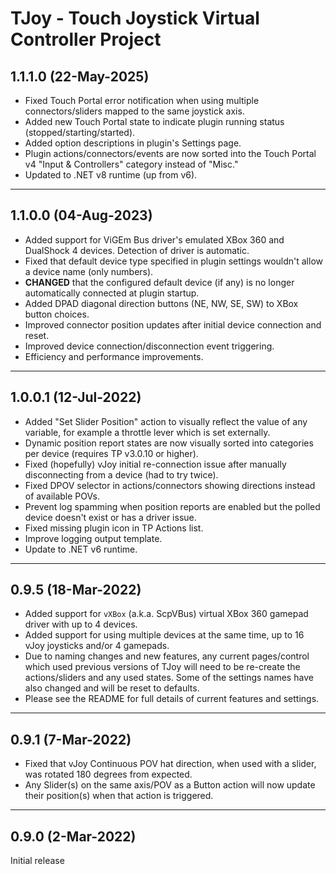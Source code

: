 # TJoy - Touch Joystick Virtual Controller Project

## 1.1.1.0 (22-May-2025)
* Fixed Touch Portal error notification when using multiple connectors/sliders mapped to the same joystick axis.
* Added new Touch Portal state to indicate plugin running status (stopped/starting/started).
* Added option descriptions in plugin's Settings page.
* Plugin actions/connectors/events are now sorted into the Touch Portal v4 "Input & Controllers" category instead of "Misc."
* Updated to .NET v8 runtime (up from v6).

---
## 1.1.0.0 (04-Aug-2023)
* Added support for ViGEm Bus driver's emulated XBox 360 and DualShock 4 devices. Detection of driver is automatic.
* Fixed that default device type specified in plugin settings wouldn't allow a device name (only numbers).
* **CHANGED** that the configured default device (if any) is no longer automatically connected at plugin startup.
* Added DPAD diagonal direction buttons (NE, NW, SE, SW) to XBox button choices.
* Improved connector position updates after initial device connection and reset.
* Improved device connection/disconnection event triggering.
* Efficiency and performance improvements.

---
## 1.0.0.1 (12-Jul-2022)
* Added "Set Slider Position" action to visually reflect the value of any variable, for example a throttle lever which is set externally.
* Dynamic position report states are now visually sorted into categories per device (requires TP v3.0.10 or higher).
* Fixed (hopefully) vJoy initial re-connection issue after manually disconnecting from a device (had to try twice).
* Fixed DPOV selector in actions/connectors showing directions instead of available POVs.
* Prevent log spamming when position reports are enabled but the polled device doesn't exist or has a driver issue.
* Fixed missing plugin icon in TP Actions list.
* Improve logging output template.
* Update to .NET v6 runtime.

---
## 0.9.5 (18-Mar-2022)
* Added support for `vXBox` (a.k.a. ScpVBus) virtual XBox 360 gamepad driver with up to 4 devices.
* Added support for using multiple devices at the same time, up to 16 vJoy joysticks and/or 4 gamepads.
* Due to naming changes and new features, any current pages/control which used previous versions of TJoy
	will need to be	re-create the actions/sliders and any used states. Some of the settings names have also
	changed and will be reset to defaults.
* Please see the README for full details of current features and settings.

---
## 0.9.1 (7-Mar-2022)
* Fixed that vJoy Continuous POV hat direction, when used with a slider, was rotated 180 degrees from expected.
* Any Slider(s) on the same axis/POV as a Button action will now update their position(s) when that action is triggered.

---
## 0.9.0 (2-Mar-2022)
Initial release
